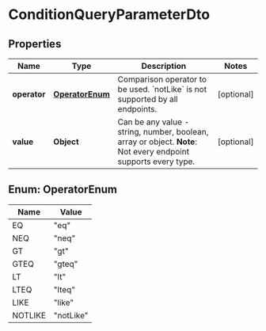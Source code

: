 

# ConditionQueryParameterDto


## Properties

Name | Type | Description | Notes
------------ | ------------- | ------------- | -------------
**operator** | [**OperatorEnum**](#OperatorEnum) | Comparison operator to be used. &#x60;notLike&#x60; is not supported by all endpoints. |  [optional]
**value** | **Object** | Can be any value - string, number, boolean, array or object.  **Note**: Not every endpoint supports every type. |  [optional]



## Enum: OperatorEnum

Name | Value
---- | -----
EQ | &quot;eq&quot;
NEQ | &quot;neq&quot;
GT | &quot;gt&quot;
GTEQ | &quot;gteq&quot;
LT | &quot;lt&quot;
LTEQ | &quot;lteq&quot;
LIKE | &quot;like&quot;
NOTLIKE | &quot;notLike&quot;



